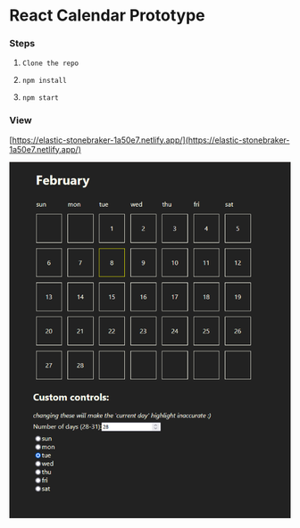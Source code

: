 # React Calendar Prototype

### Steps

1) `Clone the repo`

2) `npm install`

3) `npm start`


### View

[https://elastic-stonebraker-1a50e7.netlify.app/](https://elastic-stonebraker-1a50e7.netlify.app/)

![](/screenshots/screen-1.png)